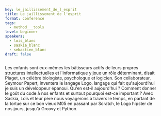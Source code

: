 ```yaml
---
key: le_jaillissement_de_l_esprit
title: Le jaillissement de l'esprit
format: conference
tags:
  - method___tools
level: beginner
speakers:
  - lois_blanc
  - saskia_blanc
  - sebastien_blanc
draft: false
---
```

Les enfants sont eux-mêmes les bâtisseurs actifs de leurs propres structures intellectuelles et l'informatique y joue un rôle déterminant, disait Piaget, un célèbre biologiste, psychologue et logicien. Son collaborateur, Seymour Papert, inventera le langage Logo, langage qui fait qu'aujourd’hui je suis un développeur épanoui.
Qu'en est-il aujourd'hui ? Comment donner le goût du code à nos enfants et surtout pourquoi est-ce important ?
Avec Saskia, Loïs et leur père nous voyagerons à travers le temps, en partant de la tortue sur ce bon vieux M05 en passant par Scratch, le Logo hipster de nos jours, jusqu’à Groovy et Python.
